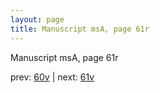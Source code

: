 ```yaml
---
layout: page
title: Manuscript msA, page 61r
---
```


Manuscript msA, page 61r

prev:  [60v](../60v) | next:  [61v](../61v)